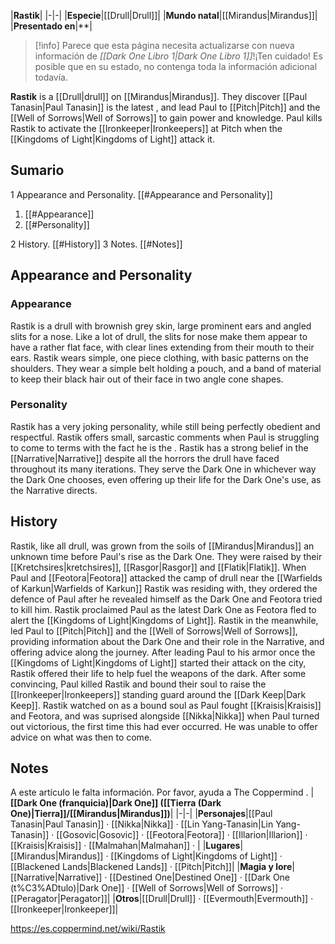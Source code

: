 |**Rastik**|
|-|-|
|**Especie**|[[Drull\|Drull]]|
|**Mundo natal**|[[Mirandus\|Mirandus]]|
|**Presentado en**|**|

> [!info] Parece que esta página necesita actualizarse con nueva información de *[[Dark One Libro 1\|Dark One Libro 1]]*!¡Ten cuidado! Es posible que en su estado, no contenga toda la información adicional todavía.

**Rastik** is a [[Drull\|drull]] on [[Mirandus\|Mirandus]]. They discover [[Paul Tanasin\|Paul Tanasin]] is the latest , and lead Paul to [[Pitch\|Pitch]] and the [[Well of Sorrows\|Well of Sorrows]] to gain power and knowledge. Paul kills Rastik to activate the [[Ironkeeper\|Ironkeepers]] at Pitch when the [[Kingdoms of Light\|Kingdoms of Light]] attack it.

## Sumario

1 Appearance and Personality. [[#Appearance and Personality]] 

1. [[#Appearance]] 
1. [[#Personality]] 


2 History. [[#History]] 
3 Notes. [[#Notes]] 


## Appearance and Personality
### Appearance
Rastik is a drull with brownish grey skin, large prominent ears and angled slits for a nose. Like a lot of drull, the slits for nose make them appear to have a rather flat face, with clear lines extending from their mouth to their ears. Rastik wears simple, one piece clothing, with basic patterns on the shoulders. They wear a simple belt holding a pouch, and a band of material to keep their black hair out of their face in two angle cone shapes.

### Personality
Rastik has a very joking personality, while still being perfectly obedient and respectful. Rastik offers small, sarcastic comments when Paul is struggling to come to terms with the fact he is the . Rastik has a strong belief in the [[Narrative\|Narrative]] despite all the horrors the drull have faced throughout its many iterations. They serve the Dark One in whichever way the Dark One chooses, even offering up their life for the Dark One's use, as the Narrative directs.

## History
Rastik, like all drull, was grown from the soils of [[Mirandus\|Mirandus]] an unknown time before Paul's rise as the Dark One. They were raised by their [[Kretchsires\|kretchsires]], [[Rasgor\|Rasgor]] and [[Flatik\|Flatik]].
When Paul and [[Feotora\|Feotora]] attacked the camp of drull near the [[Warfields of Karkun\|Warfields of Karkun]] Rastik was residing with, they ordered the defence of Paul after he revealed himself as the Dark One and Feotora tried to kill him. Rastik proclaimed Paul as the latest Dark One as Feotora fled to alert the [[Kingdoms of Light\|Kingdoms of Light]]. Rastik in the meanwhile, led Paul to [[Pitch\|Pitch]] and the [[Well of Sorrows\|Well of Sorrows]], providing information about the Dark One and their role in the Narrative, and offering advice along the journey.
After leading Paul to his armor once the [[Kingdoms of Light\|Kingdoms of Light]] started their attack on the city, Rastik offered their life to help fuel the weapons of the dark. After some convincing, Paul killed Rastik and bound their soul to raise the [[Ironkeeper\|Ironkeepers]] standing guard around the [[Dark Keep\|Dark Keep]]. Rastik watched on as a bound soul as Paul fought [[Kraisis\|Kraisis]] and Feotora, and was suprised alongside [[Nikka\|Nikka]] when Paul turned out victorious, the first time this had ever occurred. He was unable to offer advice on what was then to come.

## Notes

A este artículo le falta información. Por favor, ayuda a The Coppermind .
|**[[Dark One (franquicia)\|Dark One]] ([[Tierra (Dark One)\|Tierra]]/[[Mirandus\|Mirandus]])**|
|-|-|
|**Personajes**|[[Paul Tanasin\|Paul Tanasin]] · [[Nikka\|Nikka]] · [[Lin Yang-Tanasin\|Lin Yang-Tanasin]] · [[Gosovic\|Gosovic]] · [[Feotora\|Feotora]] · [[Illarion\|Illarion]] · [[Kraisis\|Kraisis]] · [[Malmahan\|Malmahan]] · |
|**Lugares**|[[Mirandus\|Mirandus]] · [[Kingdoms of Light\|Kingdoms of Light]] · [[Blackened Lands\|Blackened Lands]] · [[Pitch\|Pitch]]|
|**Magia y lore**|[[Narrative\|Narrative]] · [[Destined One\|Destined One]] · [[Dark One (t%C3%ADtulo)\|Dark One]] · [[Well of Sorrows\|Well of Sorrows]] · [[Peragator\|Peragator]]|
|**Otros**|[[Drull\|Drull]] · [[Evermouth\|Evermouth]] · [[Ironkeeper\|Ironkeeper]]|



https://es.coppermind.net/wiki/Rastik